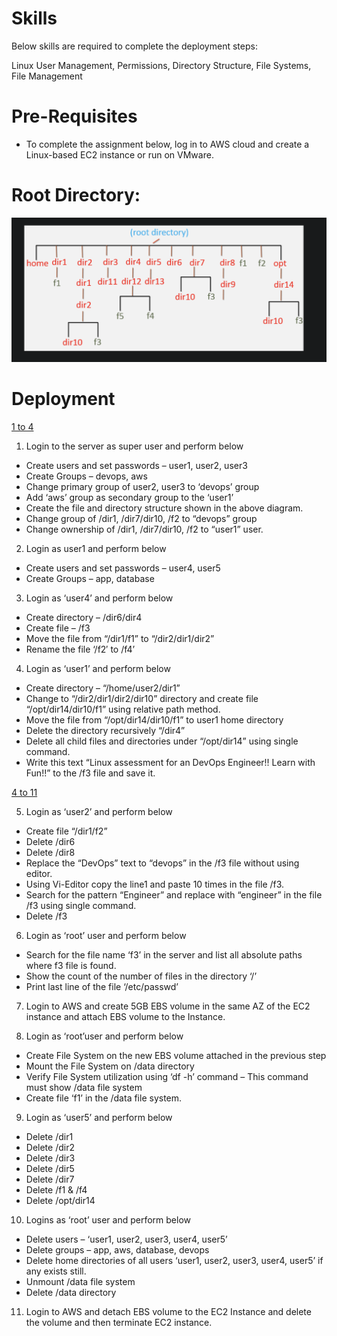 
# Skills

Below skills are required to complete the deployment steps:

Linux User Management, Permissions, Directory Structure, File Systems, File Management

# Pre-Requisites

* To complete the assignment below, log in to AWS cloud and create a Linux-based EC2 instance or run on VMware.

# Root Directory:
![Root Dir](pht/rootdir.png)

# Deployment
[1 to 4](md/1to4.md)

1. Login to the server as super user and perform below
* Create users and set passwords – user1, user2, user3
* Create Groups – devops, aws
* Change primary group of user2, user3 to ‘devops’ group
* Add ‘aws’ group as secondary group to the ‘user1’
* Create the file and directory structure shown in the above diagram.
* Change group of /dir1, /dir7/dir10, /f2 to “devops” group
* Change ownership of /dir1, /dir7/dir10, /f2 to “user1” user.

2. Login as user1 and perform below
* Create users and set passwords – user4, user5
* Create Groups – app, database

3. Login as ‘user4’ and perform below
* Create directory – /dir6/dir4
* Create file – /f3
* Move the file from “/dir1/f1” to “/dir2/dir1/dir2”
* Rename the file ‘/f2′ to /f4’

4. Login as ‘user1’ and perform below
* Create directory – “/home/user2/dir1”
* Change to “/dir2/dir1/dir2/dir10” directory and create file “/opt/dir14/dir10/f1” using relative path method.
* Move the file from “/opt/dir14/dir10/f1” to  user1 home directory
* Delete the directory recursively “/dir4”
* Delete all child files and directories under “/opt/dir14” using single command.
* Write this text “Linux assessment for an DevOps Engineer!! Learn with Fun!!” to the /f3 file and save it.


[4 to 11](md/4to11.md)

5. Login as ‘user2’ and perform below
* Create file “/dir1/f2”
* Delete /dir6
* Delete /dir8
* Replace the “DevOps” text to “devops” in the /f3 file without using  editor.
* Using Vi-Editor copy the line1 and paste 10 times in the file /f3.
* Search for the pattern “Engineer” and replace with “engineer” in the file /f3 using single command.
* Delete /f3

6. Login as ‘root’ user and perform below
* Search for the file name ‘f3’ in the server and list all absolute  paths where f3 file is found.
* Show the count of the number of files in the directory ‘/’
* Print last line of the file ‘/etc/passwd’

7. Login to AWS and create 5GB EBS volume in the same AZ of the EC2 instance and attach EBS volume to the Instance.

8. Login as ‘root’user and perform below
* Create File System on the new EBS volume attached in the previous step
* Mount the File System on /data directory
* Verify File System utilization using ‘df -h’ command – This command must show /data file system
* Create file ‘f1’ in the /data file system.

9. Login as ‘user5’ and perform below
* Delete /dir1
* Delete /dir2
* Delete /dir3
* Delete /dir5
* Delete /dir7
* Delete /f1 & /f4
* Delete /opt/dir14

10. Logins as ‘root’ user and perform below
* Delete users – ‘user1, user2, user3, user4, user5’
* Delete groups – app, aws, database, devops
* Delete home directories  of all users ‘user1, user2, user3, user4, user5’ if any exists still.
* Unmount /data file system
* Delete /data directory

11. Login to AWS and detach EBS volume to the EC2 Instance and delete the volume and then terminate EC2 instance.
